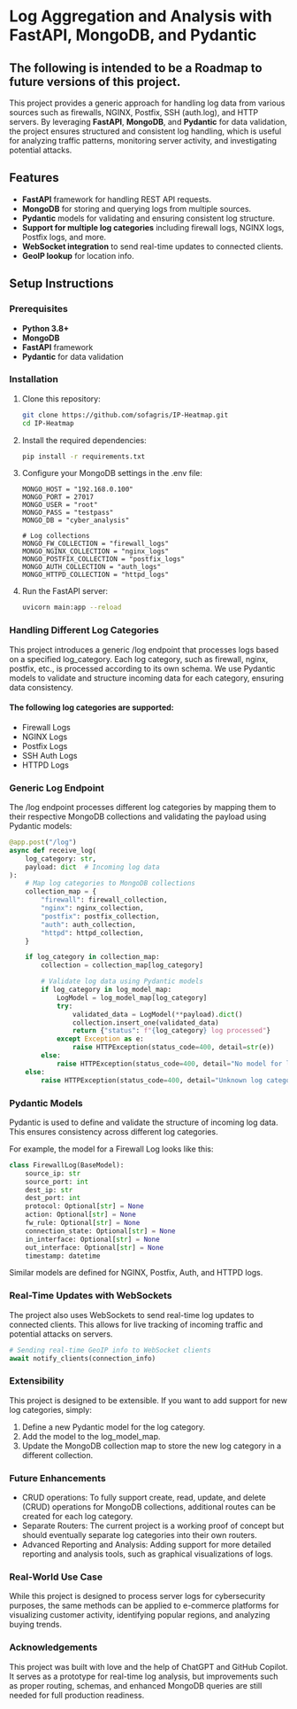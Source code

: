 # Log Aggregation and Analysis with FastAPI, MongoDB, and Pydantic

## The following is intended to be a Roadmap to future versions of this project.

This project provides a generic approach for handling log data from various sources such as firewalls, NGINX, Postfix, SSH (auth.log), and HTTP servers. By leveraging **FastAPI**, **MongoDB**, and **Pydantic** for data validation, the project ensures structured and consistent log handling, which is useful for analyzing traffic patterns, monitoring server activity, and investigating potential attacks.

## Features
- **FastAPI** framework for handling REST API requests.
- **MongoDB** for storing and querying logs from multiple sources.
- **Pydantic** models for validating and ensuring consistent log structure.
- **Support for multiple log categories** including firewall logs, NGINX logs, Postfix logs, and more.
- **WebSocket integration** to send real-time updates to connected clients.
- **GeoIP lookup** for location info.

## Setup Instructions

### Prerequisites
- **Python 3.8+**
- **MongoDB**
- **FastAPI** framework
- **Pydantic** for data validation

### Installation

1. Clone this repository:
   ```bash
   git clone https://github.com/sofagris/IP-Heatmap.git
   cd IP-Heatmap

2. Install the required dependencies:
    ````bash
    pip install -r requirements.txt

3. Configure your MongoDB settings in the .env file:
    ````env
    MONGO_HOST = "192.168.0.100"
    MONGO_PORT = 27017
    MONGO_USER = "root"
    MONGO_PASS = "testpass"
    MONGO_DB = "cyber_analysis"

    # Log collections
    MONGO_FW_COLLECTION = "firewall_logs"
    MONGO_NGINX_COLLECTION = "nginx_logs"
    MONGO_POSTFIX_COLLECTION = "postfix_logs"
    MONGO_AUTH_COLLECTION = "auth_logs"
    MONGO_HTTPD_COLLECTION = "httpd_logs"

4. Run the FastAPI server:
    ````bash
    uvicorn main:app --reload

### Handling Different Log Categories

This project introduces a generic /log endpoint that processes logs based on a specified log_category. Each log category, such as firewall, nginx, postfix, etc., is processed according to its own schema. We use Pydantic models to validate and structure incoming data for each category, ensuring data consistency.

#### The following log categories are supported:

- Firewall Logs
- NGINX Logs
- Postfix Logs
- SSH Auth Logs
- HTTPD Logs

### Generic Log Endpoint

The /log endpoint processes different log categories by mapping them to their respective MongoDB collections and validating the payload using Pydantic models:

```python
@app.post("/log")
async def receive_log(
    log_category: str,
    payload: dict  # Incoming log data
):
    # Map log categories to MongoDB collections
    collection_map = {
        "firewall": firewall_collection,
        "nginx": nginx_collection,
        "postfix": postfix_collection,
        "auth": auth_collection,
        "httpd": httpd_collection,
    }

    if log_category in collection_map:
        collection = collection_map[log_category]

        # Validate log data using Pydantic models
        if log_category in log_model_map:
            LogModel = log_model_map[log_category]
            try:
                validated_data = LogModel(**payload).dict()
                collection.insert_one(validated_data)
                return {"status": f"{log_category} log processed"}
            except Exception as e:
                raise HTTPException(status_code=400, detail=str(e))
        else:
            raise HTTPException(status_code=400, detail="No model for log category")
    else:
        raise HTTPException(status_code=400, detail="Unknown log category")
```

### Pydantic Models

Pydantic is used to define and validate the structure of incoming log data. This ensures consistency across different log categories.

For example, the model for a Firewall Log looks like this:

```python
class FirewallLog(BaseModel):
    source_ip: str
    source_port: int
    dest_ip: str
    dest_port: int
    protocol: Optional[str] = None
    action: Optional[str] = None
    fw_rule: Optional[str] = None
    connection_state: Optional[str] = None
    in_interface: Optional[str] = None
    out_interface: Optional[str] = None
    timestamp: datetime
```

Similar models are defined for NGINX, Postfix, Auth, and HTTPD logs.

### Real-Time Updates with WebSockets

The project also uses WebSockets to send real-time log updates to connected clients. This allows for live tracking of incoming traffic and potential attacks on servers.

```python
# Sending real-time GeoIP info to WebSocket clients
await notify_clients(connection_info)
```

### Extensibility

This project is designed to be extensible. If you want to add support for new log categories, simply:

1. Define a new Pydantic model for the log category.
2. Add the model to the log_model_map.
3. Update the MongoDB collection map to store the new log category in a different collection.

### Future Enhancements

- CRUD operations: To fully support create, read, update, and delete (CRUD) operations for MongoDB collections, additional routes can be created for each log category.
- Separate Routers: The current project is a working proof of concept but should eventually separate log categories into their own routers.
- Advanced Reporting and Analysis: Adding support for more detailed reporting and analysis tools, such as graphical visualizations of logs.

### Real-World Use Case

While this project is designed to process server logs for cybersecurity purposes, the same methods can be applied to e-commerce platforms for visualizing customer activity, identifying popular regions, and analyzing buying trends.

### Acknowledgements

This project was built with love and the help of ChatGPT and GitHub Copilot. It serves as a prototype for real-time log analysis, but improvements such as proper routing, schemas, and enhanced MongoDB queries are still needed for full production readiness.
